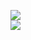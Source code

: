 [![](https://img.shields.io/badge/Made%20With-Github%20Spray-lightgrey.svg?style=for-the-badge&logo=github)](https://github.com/Annihil/github-spray#9834)  
[![](https://i.imgur.com/2DrTn0Z.gif)](https://github.com/Annihil/github-spray)